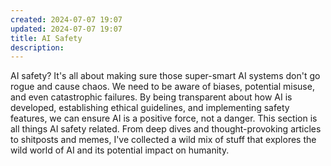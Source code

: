 ```yaml
---
created: 2024-07-07 19:07
updated: 2024-07-07 19:07
title: AI Safety
description: 
---
```

AI safety? It's all about making sure those super-smart AI systems don't go rogue and cause chaos. We need to be aware of biases, potential misuse, and even catastrophic failures. By being transparent about how AI is developed, establishing ethical guidelines, and implementing safety features, we can ensure AI is a positive force, not a danger. This section is all things AI safety related. From deep dives and thought-provoking articles to shitposts and memes, I've collected a wild mix of stuff that explores the wild world of AI and its potential impact on humanity.